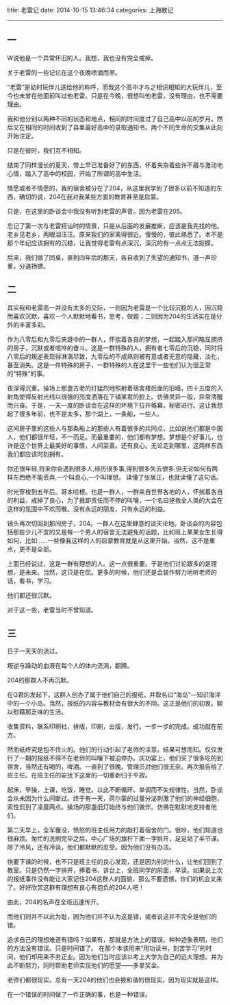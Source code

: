 title: 老雷记
date: 2014-10-15 13:46:34
categories: 上海散记

---

## 一

W说他是一个异常怀旧的人。我想，我也没有完全戒掉。

关于老雷的一些记忆在这个夜晚喷涌而至。

<!--more-->

“老雷”是幼时玩伴儿送给他的称呼，而我这个高中才与之相识相知的大玩伴儿，至今也未曾在他面前叫过他老雷。只是在今晚，很想叫他老雷，没有理由，也不需要理由。

我和他分别以两种不同的状态和地点，相同的时间度过了自己高中以前的岁月。然后又在相同的时间收到了县里最好高中的录取通知书。两个不同生命的交集从此刻开始注定。

只是在彼时，我们互不相知。

结束了同样漫长的夏天，带上早已准备好了的东西，怀着夹杂着些许不屑与激动地心情，踏入了高中的校园，开始了所谓的高中生活。

情愿或者不情愿的，我的宿舍被分在了204，从这里我学到了很多以前不知道的东西，确切的说，204在我对我某些方面的教育甚至是启蒙。

只是，在这里的卧谈会中我没有听到老雷的声音。因为老雷在205。

忘记了第一次与老雷搭讪时的情景，只是从后面的发展推断，应该是我先找的他。老乡见老乡，两眼泪汪汪。原来我们的家离得很近。慢慢的，彼此熟悉了。本不是那个年纪应该拥有的沉稳，让我觉得老雷有点深沉，深沉的有一点点无法捉摸。

后来，我们做了同桌，直到四年后的那天，各自收到了失望的通知书，道一声珍重，分道扬镳。

## 二

其实我和老雷高一并没有太多的交际，一则因为老雷是一个比较沉稳的人，因沉稳而喜欢沉默，喜欢一个人默默地看书，思考，做题；二则因为204的生活实在是分外的丰富多彩。

作为八零后和九零后夹缝中的一群人，怀揣着各自的梦想，一起踏入那间略显拥挤的房子，沉默或者喧哗的奋斗。这是一群特殊的人，拥有者七零后的沉稳，同时将八零后的叛逆表现得淋漓尽致，九零后的不成熟则被有意或者无意的隐藏，淡化，甚至消失。这是一件特殊的房子，一群特殊的人在这里干一些他们认为很正常的“特殊”的事。

夜深得沉重。操场上那盏古老的灯猛烈地照射着宿舍楼后面的旧墙，四十五度的入射角使得反射光线以很强的亮度洒落在下铺某君的脸上。仿佛灵异一般，异常清醒而兴奋。于是，一天一度的卧谈会在这样的环境下拉开帷幕，秘密进行。这让我想起了很多年前，也不是太多，那个湖上，一条船，一些人。

这间房子里的这些人与那条船上的那些人有着很多的共同点，比如说他们都是中国人，他们都很年轻，不一而足。而最重要的，他们都有梦想。梦想是个好事儿，也许是这个世界上最美好的事情，人间至善。还有良心。无论走到哪里，这两样东西我们都应该时刻拥有。

你还很年轻,将来你会遇到很多人,经历很多事,得到很多失去很多,但无论如何有两样东西绝不能丢弃,一个叫良心,一个叫理想。 读懂了张居正，也就读懂了这句话。

时光穿梭到五年后。哥本哈根。也是一群人，一群来自世界各地的人，怀揣着各自的利益，戒掉了良心，为了推卸责任而不停的叫嚷，一个名曰拯救全人类的大会在这样的氛围中不欢而散。没有永远的朋友，只有永远的利益。

镜头再次切回到那间房子，204。一群人在这里肆意的谈天论地。卧谈会的内容包括那些少儿不宜的又是每一个男人的宿舍无法避免的话题，比如班上某某女生长得如何，比如……一些像我这样的人的启蒙教育就是从这里开始。当然，这不是重点，更不是全部。

上面已经说过，这是一群有理想的人。这一点很重要。于是他们讨论跟多的是理想，是未来。当然，这只是在侃。更多的时候，他们还是会装作努力地听老师的话，看书，学习。

他们都还很沉默。

对于这一些，老雷当时不曾知道。

## 三

日子一天天的流过。

叛逆与躁动的血液在每个人的体内流淌，翻腾。

204的那群人不再沉默。

在Q君的发起下，这群人创办了属于他们自己的报纸，并取名曰“海岛”—知识海洋中的一个小岛。当然，报纸的内容与教材会有很大的不同。这正是他们的初衷。聊以慰藉那乏味的生活。

收集资料，联系印刷社，排版，印刷，出版，发行。一步一步的完成。成功就在前方。

然而纸终究是包不住火的。他们的行动引起了老师的注意。结果可想而知。仅仅发行了一期的报纸不得不在老师的叫嚷下被迫停办。庆功宴上，他们买了很多吃的到宿舍，当然还有喝的，啤酒。一直到了很晚。管理员对他们很无奈。再次报告给了班主任。在班主任的安抚下这里的一切重新归于平寂。

起床，早操，上课，吃饭，睡觉。以此不断循环。单调而不失规律性。当然，卧谈会从未因为什么间断过。终于有一天，荷尔蒙的过量分泌刺激了他们的神经细胞，索性侃到了凌晨两点。操场的那盏旧灯始终与他们做伴。仿佛在默默地支持者他们。

第二天早上，全军覆没，愤怒的班主任用力的敲打着宿舍的门。很吵，他们知道也很麻烦。匆忙的洗刷完毕之后，中心广场的旗杆下面一字排开，足足站了半节课。除了冷风，还有冷讽，他们都默默的忍受。因为他们没有办法。

快要下课的时候，也不只是班主任的良心发现，还是因为别的什么，让他们回到了教室。只是仍然一字排开，捧着书，讲台上，全班同学的前面，早读。如果说上次的报纸事件没有能让大家记住204这群人的面貌，那么不要遗憾，你们的机会又来了。好好欣赏这群有理想有良心有抱负的204人吧！

由此，204的名声在全班迅速传开。

而他们则并不以此为耻，因为他们并不认为这是错，或者说这并不完全是他们的错。

追求自己的理想难道有错吗？如果有，那就是方法上的错误。种种迹象表明，他们的方法没有错误。只是时间错了。 在那个本该用来“用功读书，刻苦学习”的时间，他们却用来不务正业。因为他们当时应该以考上大学为自己的远大理想。并为此不断努力，同时帮助老师实现他们的愿望——多拿奖金。

老师们都很现实。总有一天204的他们也会被和谐的很现实。因为现实就是这样。

在一个错误的时间做了一件正确的事，也是一种错误。
